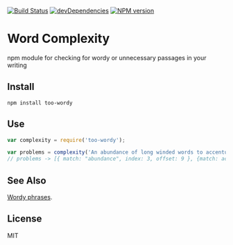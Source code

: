 [![Build Status](https://travis-ci.org/duereg/too-wordy.svg?branch=master)](https://travis-ci.org/duereg/too-wordy)
[![devDependencies](https://david-dm.org/duereg/too-wordy/dev-status.svg)](https://david-dm.org/duereg/too-wordy#info=devDependencies&view=table)
[![NPM version](https://badge.fury.io/js/too-wordy.svg)](http://badge.fury.io/js/too-wordy)

# Word Complexity

npm module for checking for wordy or unnecessary passages in your writing

## Install

```shell
npm install too-wordy
```

## Use

```javascript
var complexity = require('too-wordy');

var problems = complexity('An abundance of long winded words to accentuate this boring sentence......');
// problems -> [{ match: "abundance", index: 3, offset: 9 }, {match: accentuate, ....}]
```

## See Also

[Wordy phrases](http://grammarist.com/wordiness/).

## License

MIT
